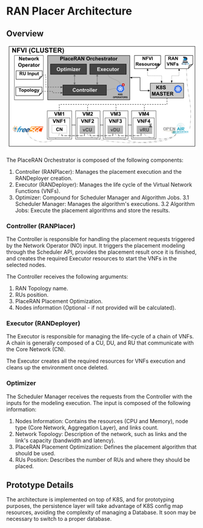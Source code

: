 # RAN Placer Architecture

## Overview

![RAN Placer Architecture](docs/imgs/PlaceRAN_Prototype.png)

The PlaceRAN Orchestrator is composed of the following components:

1. Controller (RANPlacer): Manages the placement execution and the RANDeployer creation.
2. Executor (RANDeployer): Manages the life cycle of the Virtual Network Functions (VNFs).
3. Optimizer: Compound for Scheduler Manager and Algorithm Jobs.
   3.1 Scheduler Manager: Manages the algorithm's executions.
   3.2 Algorithm Jobs: Execute the placement algorithms and store the results.


### Controller (RANPlacer)

The Controller is responsible for handling the placement requests
triggered by the Network Operator (NO) input. It triggers the placement modeling
through the Scheduler API, provides the placement result once it is finished, and
creates the required Executor resources to start the VNFs in the selected nodes.

The Controller receives the following arguments:

1. RAN Topology name.
2. RUs position.
3. PlaceRAN Placement Optimization.
4. Nodes information (Optional - if not provided will be calculated).

### Executor (RANDeployer)

The Executor is responsible for managing the life-cycle of a chain of
VNFs. A chain is generally composed of a CU, DU, and RU that communicate with
the Core Network (CN).

The Executor creates all the required resources for VNFs execution and cleans
up the environment once deleted.

### Optimizer

The Scheduler Manager receives the requests from the Controller with the inputs
for the modeling execution. The input is composed of the following information:

1. Nodes Information: Contains the resources (CPU and Memory), node type (Core Network, Aggregation Layer), and links count.
2. Network Topology: Description of the network, such as links and the link's capacity (bandwidth and latency).
3. PlaceRAN Placement Optimization: Defines the placement algorithm that should be used.
4. RUs Position: Describes the number of RUs and where they should be placed.

## Prototype Details

The architecture is implemented on top of K8S, and for prototyping purposes,
the persistence layer will take advantage of K8S config map resources, avoiding
the complexity of managing a Database. It soon may be necessary to switch to
a proper database.
